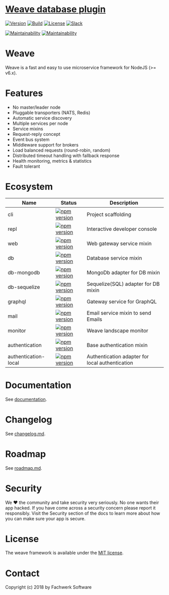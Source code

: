 # [Weave database plugin](https://github.com/weave-microservices/weave-db/)

[![Version](https://badgen.net/npm/v/@weave-js/db)](https://www.npmjs.com/package/idle-timeout/)
[![Build](https://badgen.net/travis/weave-microservices/weave-db/master)](https://github.com/jackmu95/idle-timeout/blob/master/LICENSE)
[![License](https://badgen.net/npm/license/@weave-js/core)](https://github.com/jackmu95/idle-timeout/blob/master/LICENSE)
[![Slack](https://badgen.net/badge/chat/on%20slack)](https://weavejs.slack.com)

[![Maintainability](https://badgen.net/codeclimate/maintainability/weave-microservices/weave-db)](https://codeclimate.com/github/weave-microservices/weave)
[![Maintainability](https://badgen.net/codeclimate/coverage/weave-microservices/weave-db)](https://codeclimate.com/github/weave-microservices/weave)
# Weave

Weave is a fast and easy to use  microservice framework for NodeJS (>= v6.x).


# Features

- No master/leader node
- Pluggable transporters (NATS, Redis)
- Automatic service discovery
- Multiple services per node
- Service mixins
- Request-reply concept
- Event bus system
- Middleware support for brokers
- Load balanced requests (round-robin, random)
- Distributed timeout handling with fallback response
- Health monitoring, metrics & statistics
- Fault tolerant
  

# Ecosystem

| Name | Status | Description |
| ------- | ------- | ------- |
| cli | [![npm version](https://img.shields.io/npm/v/@weave-js/cli.svg)](https://www.npmjs.com/package/@weave-js/cli) | Project scaffolding |
| repl | [![npm version](https://img.shields.io/npm/v/@weave-js/repl.svg)](https://www.npmjs.com/package/@weave-js/repl) | Interactive developer console |
| web | [![npm version](https://img.shields.io/npm/v/@weave-js/web.svg)](https://www.npmjs.com/package/@weave-js/web) | Web gateway service mixin |
| db | [![npm version](https://img.shields.io/npm/v/@weave-js/db.svg)](https://www.npmjs.com/package/@weave-js/db) | Database service mixin |
| db-mongodb | [![npm version](https://img.shields.io/npm/v/@weave-js/db-mongodb.svg)](https://www.npmjs.com/package/@weave-js/db-mongodb) | MongoDb adapter for DB mixin |
| db-sequelize | [![npm version](https://img.shields.io/npm/v/@weave-js/db-sequelize.svg)](https://www.npmjs.com/package/@weave-js/db-sequelize) | Sequelize(SQL) adapter for DB mixin |
| graphql | [![npm version](https://img.shields.io/npm/v/@weave-js/graphql.svg)](https://www.npmjs.com/package/@weave-js/graphql) | Gateway service for GraphQL |
| mail | [![npm version](https://img.shields.io/npm/v/@weave-js/mail.svg)](https://www.npmjs.com/package/@weave-js/mail) | Email service mixin to send Emails |
| monitor | [![npm version](https://img.shields.io/npm/v/@weave-js/monitor.svg)](https://www.npmjs.com/package/@weave-js/monitor) | Weave landscape monitor |
| authentication | [![npm version](https://img.shields.io/npm/v/@weave-js/authentication.svg)](https://www.npmjs.com/package/@weave-js/authentication) | Base authentication mixin |
| authentication-local | [![npm version](https://img.shields.io/npm/v/@weave-js/authentication-local.svg)](https://www.npmjs.com/package/@weave-js/authentication-local) | Authentication adapter for local authentication |


# Documentation
See [documentation](https://weave.fachwerk.io).

# Changelog
See [changelog.md](changelog.md).

# Roadmap
See [roadmap.md](roadmap.md).

# Security
We ❤️ the community and take security very seriously. No one wants their app hacked. If you have come across a security concern please report it responsibly. Visit the Security section of the docs to learn more about how you can make sure your app is secure.

# License
The weave framework is available under the [MIT license](https://tldrlegal.com/license/mit-license).

# Contact
Copyright (c) 2018 by Fachwerk Software

